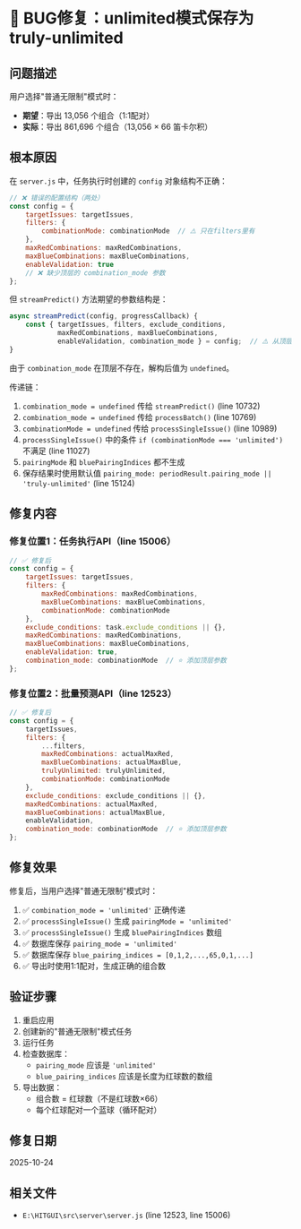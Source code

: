 # 🐛 BUG修复：unlimited模式保存为truly-unlimited

## 问题描述

用户选择"普通无限制"模式时：
- **期望**：导出 13,056 个组合（1:1配对）
- **实际**：导出 861,696 个组合（13,056 × 66 笛卡尔积）

## 根本原因

在 `server.js` 中，任务执行时创建的 `config` 对象结构不正确：

```javascript
// ❌ 错误的配置结构（两处）
const config = {
    targetIssues: targetIssues,
    filters: {
        combinationMode: combinationMode  // ⚠️ 只在filters里有
    },
    maxRedCombinations: maxRedCombinations,
    maxBlueCombinations: maxBlueCombinations,
    enableValidation: true
    // ❌ 缺少顶层的 combination_mode 参数
};
```

但 `streamPredict()` 方法期望的参数结构是：

```javascript
async streamPredict(config, progressCallback) {
    const { targetIssues, filters, exclude_conditions,
            maxRedCombinations, maxBlueCombinations,
            enableValidation, combination_mode } = config;  // ⚠️ 从顶层解构
}
```

由于 `combination_mode` 在顶层不存在，解构后值为 `undefined`。

传递链：
1. `combination_mode = undefined` 传给 `streamPredict()` (line 10732)
2. `combination_mode = undefined` 传给 `processBatch()` (line 10769)
3. `combinationMode = undefined` 传给 `processSingleIssue()` (line 10989)
4. `processSingleIssue()` 中的条件 `if (combinationMode === 'unlimited')` 不满足 (line 11027)
5. `pairingMode` 和 `bluePairingIndices` 都不生成
6. 保存结果时使用默认值 `pairing_mode: periodResult.pairing_mode || 'truly-unlimited'` (line 15124)

## 修复内容

### 修复位置1：任务执行API（line 15006）

```javascript
// ✅ 修复后
const config = {
    targetIssues: targetIssues,
    filters: {
        maxRedCombinations: maxRedCombinations,
        maxBlueCombinations: maxBlueCombinations,
        combinationMode: combinationMode
    },
    exclude_conditions: task.exclude_conditions || {},
    maxRedCombinations: maxRedCombinations,
    maxBlueCombinations: maxBlueCombinations,
    enableValidation: true,
    combination_mode: combinationMode  // ⭐ 添加顶层参数
};
```

### 修复位置2：批量预测API（line 12523）

```javascript
// ✅ 修复后
const config = {
    targetIssues,
    filters: {
        ...filters,
        maxRedCombinations: actualMaxRed,
        maxBlueCombinations: actualMaxBlue,
        trulyUnlimited: trulyUnlimited,
        combinationMode: combinationMode
    },
    exclude_conditions: exclude_conditions || {},
    maxRedCombinations: actualMaxRed,
    maxBlueCombinations: actualMaxBlue,
    enableValidation,
    combination_mode: combinationMode  // ⭐ 添加顶层参数
};
```

## 修复效果

修复后，当用户选择"普通无限制"模式时：

1. ✅ `combination_mode = 'unlimited'` 正确传递
2. ✅ `processSingleIssue()` 生成 `pairingMode = 'unlimited'`
3. ✅ `processSingleIssue()` 生成 `bluePairingIndices` 数组
4. ✅ 数据库保存 `pairing_mode = 'unlimited'`
5. ✅ 数据库保存 `blue_pairing_indices = [0,1,2,...,65,0,1,...]`
6. ✅ 导出时使用1:1配对，生成正确的组合数

## 验证步骤

1. 重启应用
2. 创建新的"普通无限制"模式任务
3. 运行任务
4. 检查数据库：
   - `pairing_mode` 应该是 `'unlimited'`
   - `blue_pairing_indices` 应该是长度为红球数的数组
5. 导出数据：
   - 组合数 = 红球数（不是红球数×66）
   - 每个红球配对一个蓝球（循环配对）

## 修复日期

2025-10-24

## 相关文件

- `E:\HITGUI\src\server\server.js` (line 12523, line 15006)
